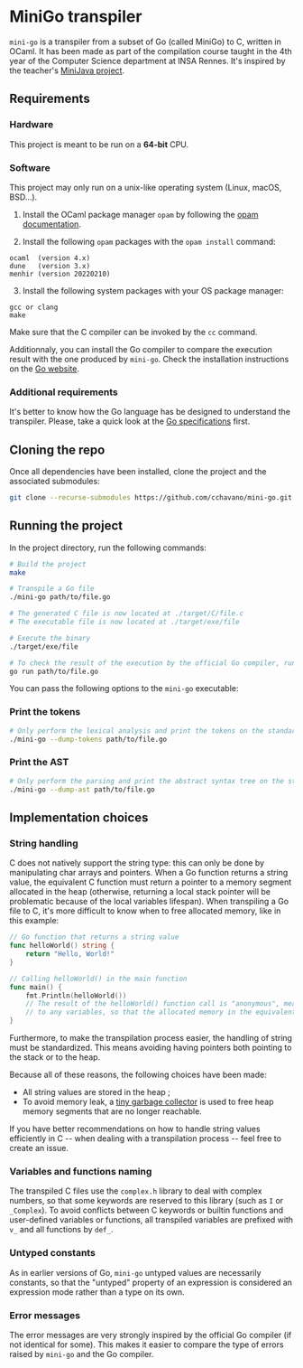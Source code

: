 # MiniGo transpiler

`mini-go` is a transpiler from a subset of Go (called MiniGo) to C, written in OCaml.
It has been made as part of the compilation course taught in the 4th year of the Computer Science department at INSA Rennes. It's inspired by the teacher's [MiniJava project](https://github.com/lascar-pacagi/MiniJava).

## Requirements

### Hardware

This project is meant to be run on a **64-bit** CPU.

### Software

This project may only run on a unix-like operating system (Linux, macOS, BSD...).

1. Install the OCaml package manager `opam` by following the [opam documentation](https://opam.ocaml.org/).

2. Install the following `opam` packages with the `opam install` command: 
```text
ocaml  (version 4.x)
dune   (version 3.x)
menhir (version 20220210)
```

3. Install the following system packages with your OS package manager:
```text
gcc or clang
make
```
Make sure that the C compiler can be invoked by the `cc` command.

Additionnaly, you can install the Go compiler to compare the execution result with the one produced by `mini-go`. Check the installation instructions on the [Go website](https://go.dev/doc/install).

### Additional requirements

It's better to know how the Go language has be designed to understand the transpiler. Please, take a quick look at the 
[Go specifications](https://go.dev/ref/spec) first.

## Cloning the repo

Once all dependencies have been installed, clone the project and the associated submodules:

```bash
git clone --recurse-submodules https://github.com/cchavano/mini-go.git
```

## Running the project

In the project directory, run the following commands:

```bash
# Build the project
make

# Transpile a Go file
./mini-go path/to/file.go

# The generated C file is now located at ./target/C/file.c
# The executable file is now located at ./target/exe/file

# Execute the binary
./target/exe/file

# To check the result of the execution by the official Go compiler, run
go run path/to/file.go 
```

You can pass the following options to the `mini-go` executable:

### Print the tokens

```bash
# Only perform the lexical analysis and print the tokens on the standard output
./mini-go --dump-tokens path/to/file.go
```

### Print the AST

```bash
# Only perform the parsing and print the abstract syntax tree on the standard output
./mini-go --dump-ast path/to/file.go
```

## Implementation choices

### String handling

C does not natively support the string type: this can only be done by manipulating char arrays and pointers. When a Go function returns a string value, the equivalent C function must return a pointer to a memory segment allocated in the heap (otherwise, returning a local stack pointer will be problematic because of the local variables lifespan). When transpiling a Go file to C, it's more difficult to know when to free allocated memory, like in this example:

```Go
// Go function that returns a string value
func helloWorld() string {
    return "Hello, World!"
}

// Calling helloWorld() in the main function
func main() {
    fmt.Println(helloWorld())
    // The result of the helloWorld() function call is "anonymous", meaning it is not attached
    // to any variables, so that the allocated memory in the equivalent C program cannot be freed
}
```
Furthermore, to make the transpilation process easier, the handling of string must be standardized.
This means avoiding having pointers both pointing to the stack or to the heap.

Because all of these reasons, the following choices have been made:
- All string values are stored in the heap ;
- To avoid memory leak, a [tiny garbage collector](https://github.com/orangeduck/tgc) is used to free
heap memory segments that are no longer reachable.

If you have better recommendations on how to handle string values efficiently in C -- when dealing with a transpilation process -- feel free to create an issue.

### Variables and functions naming

The transpiled C files use the `complex.h` library to deal with complex numbers, so that some keywords are reserved to this library (such as `I` or `_Complex`). To avoid conflicts between C keywords or builtin functions and user-defined variables or functions, all transpiled variables are prefixed with `v_` and all functions by `def_`.

### Untyped constants

As in earlier versions of Go, `mini-go` untyped values are necessarily constants, so that the "untyped" property of
an expression is considered an expression mode rather than a type on its own.

### Error messages

The error messages are very strongly inspired by the official Go compiler (if not identical for some). This makes it easier to compare the type of errors raised by `mini-go` and the Go compiler.

